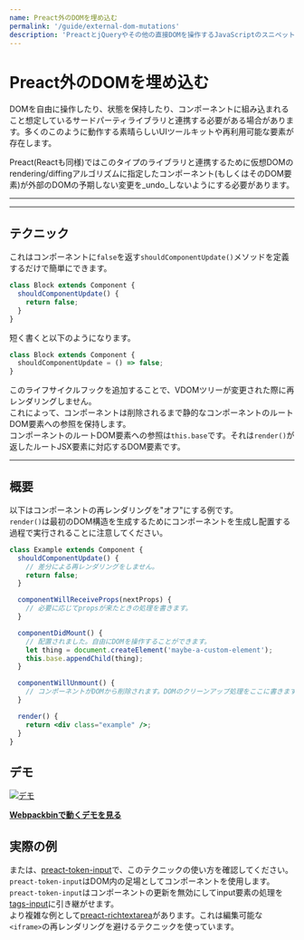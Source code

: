 ```yaml
---
name: Preact外のDOMを埋め込む
permalink: '/guide/external-dom-mutations'
description: 'PreactとjQueryやその他の直接DOMを操作するJavaScriptのスニペットと連携する方法'
---
```


# Preact外のDOMを埋め込む

DOMを自由に操作したり、状態を保持したり、コンポーネントに組み込まれること想定しているサードパーティライブラリと連携する必要がある場合があります。多くのこのように動作する素晴らしいUIツールキットや再利用可能な要素が存在します。

Preact(Reactも同様)ではこのタイプのライブラリと連携するために仮想DOMのrendering/diffingアルゴリズムに指定したコンポーネント(もしくはそのDOM要素)が外部のDOMの予期しない変更を_undo_しないようにする必要があります。

---

<div><toc></toc></div>

---

## テクニック

これはコンポーネントに`false`を返す`shouldComponentUpdate()`メソッドを定義するだけで簡単にできます。

```jsx
class Block extends Component {
  shouldComponentUpdate() {
    return false;
  }
}
```

短く書くと以下のようになります。

```jsx
class Block extends Component {
  shouldComponentUpdate = () => false;
}
```

このライフサイクルフックを追加することで、VDOMツリーが変更された際に再レンダリングしません。<br>
これによって、コンポーネントは削除されるまで静的なコンポーネントのルートDOM要素への参照を保持します。<br>
コンポーネントのルートDOM要素への参照は`this.base`です。それは`render()`が返したルートJSX要素に対応するDOM要素です。

---

## 概要

以下はコンポーネントの再レンダリングを"オフ"にする例です。<br>
`render()`は最初のDOM構造を生成するためにコンポーネントを生成し配置する過程で実行されることに注意してください。

```jsx
class Example extends Component {
  shouldComponentUpdate() {
    // 差分による再レンダリングをしません。
    return false;
  }

  componentWillReceiveProps(nextProps) {
    // 必要に応じてpropsが来たときの処理を書きます。
  }

  componentDidMount() {
    // 配置されました。自由にDOMを操作することができます。
    let thing = document.createElement('maybe-a-custom-element');
    this.base.appendChild(thing);
  }

  componentWillUnmount() {
    // コンポーネントがDOMから削除されます。DOMのクリーンアップ処理をここに書きます。
  }

  render() {
    return <div class="example" />;
  }
}
```


## デモ

[![デモ](https://i.gyazo.com/a63622edbeefb2e86d6c0d9c8d66e582.gif)](http://www.webpackbin.com/V1hyNQbpe)

[**Webpackbinで動くデモを見る**](https://www.webpackbin.com/bins/-KflCmJ5bvKsRF8WDkzb)


## 実際の例

または、[preact-token-input](https://github.com/developit/preact-token-input/blob/master/src/index.js)で、このテクニックの使い方を確認してください。
`preact-token-input`はDOM内の足場としてコンポーネントを使用します。
`preact-token-input`はコンポーネントの更新を無効にしてinput要素の処理を[tags-input](https://github.com/developit/tags-input)に引き継がせます。<br>
より複雑な例として[preact-richtextarea](https://github.com/developit/preact-richtextarea)があります。これは編集可能な`<iframe>`の再レンダリングを避けるテクニックを使っています。
